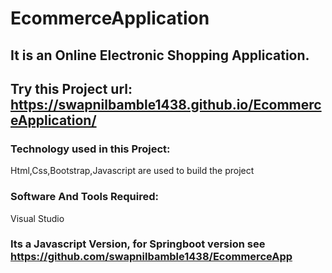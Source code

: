 # EcommerceApplication
## It is an Online Electronic Shopping Application. 


## Try this Project url: https://swapnilbamble1438.github.io/EcommerceApplication/

### Technology used in this Project: 
Html,Css,Bootstrap,Javascript are used to build the project

### Software And Tools Required:
Visual Studio

### Its a Javascript Version, for Springboot version see https://github.com/swapnilbamble1438/EcommerceApp
